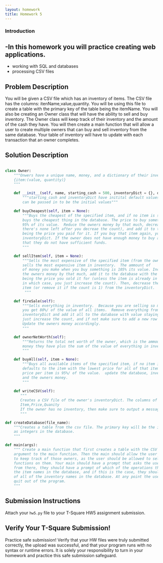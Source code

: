 ```yaml
---
layout: homework
title: Homework 5
---
```


### Introduction
  
 -In this homework you will practice creating web applications.
 -
 + working with SQL and databases
 + processing CSV files
## Problem Description
  
You will be given a CSV file which has an inventory of items. The CSV file has the columns: itenName,value,quantity. You will be using this file to create a table with the primary key of the table being the itemName. You will also be creating an Owner class that will have the ability to sell and buy inventory. The Owner class will keep track of their inventory and the amount of the cash they have. You will then create a main function that will allow a user to create multiple owners that can buy and sell inventory from the same database. Your table of inventory will have to update with each transaction that an owner completes.

## Solution Description
  
 ```Python
 
 class Owner:
     """Onwers have a unique name, money, and a dictionary of their inventory in the form
     {item:(value, quantity)}
     """
 
     def __init__(self, name, starting_cash = 500, inventoryDict = {}, database):
         """starting_cash and inventoryDict have initital default values, but anything
         can be passed in to be the initial values"""
 
     def buyCheapest(self, item = None):
         """Buys the cheapest of the specified item, and if no item is specified,
         buys the cheapest thing in the database. The price to buy something is
         95% of its value.  Reduce the owners money by that much, decrease the count of that item in the database (or remove it if   
         there's none left after you decreae the count), and add it to the owners inventoryDict, with the value
         being the price you paid for it. If you buy that item again, you will just increase the quantity of that item in your  
         inventoryDict. If the owner does not have enough money to buy any of the items in the database print a message to the user
         that they do not have sufficient funds.
         """
 
     def sellItem(self, item = None):
         """Sells the most expensive of the specified item (from the owner's inventory), and if no item is specified,
         sells the most expensive item in inventory.  The ammount of
         of money you make when you buy something is 105% its value. Increase
         the owners money by that much, add it to the database with the value 
         being the price you sold it for (unless the item is already in the database, 
         in which case, you just increase the count). Then, decrease the count of that 
         item (or remove it if the count is 1) from the inventoryDict. 
          """
 
     def fireSale(self):
         """Sells everything in inventory.  Because you are selling so much,
         you get 80%/ of the value of all items.  Remove everything from your
         inventoryDict and add it all to the database with value staying the same (if the item is already in the database 
         just increase the count, and if not make sure to add a new row in for the item).
         Update the owners money accordingly.
         """
 
     def ownerNetWorth(self):
         """Returns the total net worth of the owner, which is the ammount of
         money they have plus the sum of the value of everything in inventory.
         """
 
     def buyAll(self, item = None):
         """Buys all available items of the specified item, if no item is given,
         defaults to the item with the lowest price for all of that item.  The
         price per item is 95%/ of the value.  update the database, inventoryDict,
         and the owners money.
         """
         
     def writeCSV(self):
     	"""
     	Creates a CSV file of the owner's inventoryDict. The columns of the CSV vile will be:
     	Item,Price,Quanity
     	If the owner has no inventory, then make sure to output a message rather than write a blank CSV file.
     	"""
 
 def createDatabase(file_name):
     """Creates a table from the csv file. The primary key will be the itemName. Price and Quantity will both be stores 
     as integers in the database.
     """
 
 def main(args):
     """ Create a main function that first creates a table with the CSV file. The CSV file name should be passed in as an 
     argument to the main function. Then the main should allow the user to create as many owners as they want to. You need
     to keep track of those owners, as the user should be allowed to select any owner at any point, and call the various 
     functions on them. Your main should have a prompt that asks the user which one of the owners they want to select, then
     from there, they should have a prompt of which of the operations they want to call on the owners. The user may not know 
     the item names in the database, and if this is the case, they should be able to prompt the main function to provide a list
     of all of the inventory names in the database. At any point the user should be able to go back to the previous prompt or
     quit out of the program.
     """
 
 ```
 
 
  
## Submission Instructions
  
 
 Attach your `hw5.py` file to your T-Square HW5 assignment submission.
 
 
 ## Verify Your T-Square Submission!
  
  Practice safe submission! Verify that your HW files were truly submitted correctly, the upload was successful, and that your program runs with no syntax or runtime errors. It is solely your responsibility to turn in your homework and practice this safe submission safeguard.
